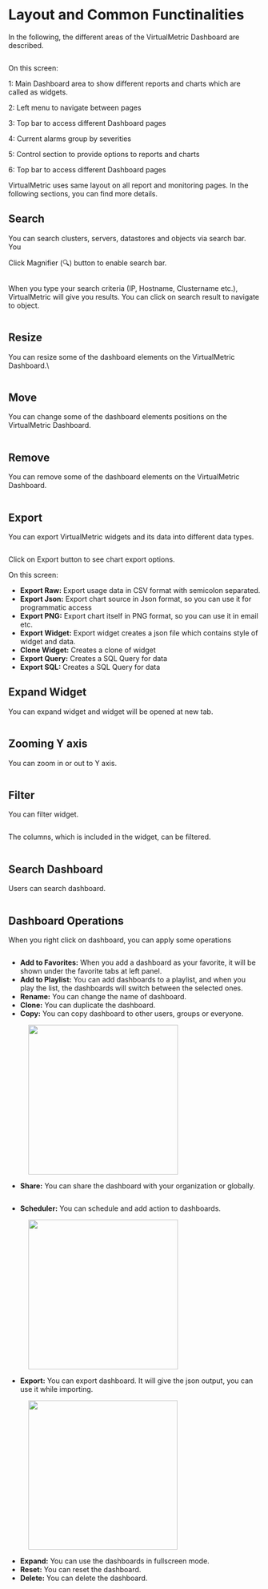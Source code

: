 # Layout and Common Functinalities

In the following, the different areas of the VirtualMetric Dashboard are described.

<figure><img src="../.gitbook/assets/image (851).png" alt=""><figcaption></figcaption></figure>

On this screen:

1: Main Dashboard area to show different reports and charts which are called as widgets.&#x20;

2: Left menu to navigate between pages&#x20;

3: Top bar to access different Dashboard pages

4: Current alarms group by severities

5: Control section to provide options to reports and charts&#x20;

6: Top bar to access different Dashboard pages

VirtualMetric uses same layout on all report and monitoring pages. In the following sections, you can find more details.

## Search

You can search clusters, servers, datastores and objects via search bar. You&#x20;

Click Magnifier (🔍) button to enable search bar.

<figure><img src="../.gitbook/assets/image (88).png" alt=""><figcaption></figcaption></figure>

When you type your search criteria (IP, Hostname, Clustername etc.), VirtualMetric will give you results. You can click on search result to navigate to object.&#x20;

<div align="left">

<figure><img src="../.gitbook/assets/image (90).png" alt=""><figcaption></figcaption></figure>

</div>

## Resize

You can resize some of the dashboard elements on the VirtualMetric Dashboard.\


<figure><img src="../.gitbook/assets/image (91).png" alt=""><figcaption></figcaption></figure>

## Move

You can change some of the dashboard elements positions on the VirtualMetric Dashboard.

<figure><img src="../.gitbook/assets/image (92).png" alt=""><figcaption></figcaption></figure>

## Remove

You can remove some of the dashboard elements on the VirtualMetric Dashboard.

<figure><img src="../.gitbook/assets/image (93).png" alt=""><figcaption></figcaption></figure>

## Export

You can export VirtualMetric widgets and its data into different data types.&#x20;

<figure><img src="../.gitbook/assets/image (96).png" alt=""><figcaption></figcaption></figure>

Click on Export button to see chart export options.

On this screen:

* **Export Raw:** Export usage data in CSV format with semicolon separated.
* **Export Json:** Export chart source in Json format, so you can use it for programmatic access&#x20;
* **Export PNG:** Export chart itself in PNG format, so you can use it in email etc.
* **Export Widget:** Export widget creates a json file which contains style of widget and data.
* **Clone Widget:** Creates a clone of widget
* **Export Query:** Creates a SQL Query for data
* **Export SQL:** Creates a SQL Query for data

## Expand Widget

You can expand widget and widget will be opened at new tab.&#x20;

<figure><img src="../.gitbook/assets/image (853).png" alt=""><figcaption></figcaption></figure>

## Zooming Y axis

You can zoom in or out to Y axis.&#x20;

<div align="left">

<figure><img src="../.gitbook/assets/image (854).png" alt=""><figcaption></figcaption></figure>

</div>

## Filter

You can filter widget.

<div align="left">

<figure><img src="../.gitbook/assets/image (855).png" alt=""><figcaption></figcaption></figure>

</div>

The columns, which is included in the widget, can be filtered. &#x20;

<div align="left">

<figure><img src="../.gitbook/assets/image (856).png" alt=""><figcaption></figcaption></figure>

</div>

## Search Dashboard

Users can search dashboard.

<div align="left">

<figure><img src="../.gitbook/assets/image (857).png" alt=""><figcaption></figcaption></figure>

</div>

## Dashboard Operations

When you right click on dashboard, you can apply some operations

<div align="left">

<figure><img src="../.gitbook/assets/image (858).png" alt=""><figcaption></figcaption></figure>

</div>

* **Add to Favorites:** When you add a dashboard as your favorite, it will be shown under the favorite tabs at left panel.
* **Add to Playlist:** You can add dashboards to a playlist, and when you play the list, the dashboards will switch between the selected ones.
* **Rename:** You can change the name of dashboard.&#x20;
* **Clone:** You can duplicate the dashboard.&#x20;
* **Copy:** You can copy dashboard to other users, groups or everyone.&#x20;

<div align="left">

<figure><img src="../.gitbook/assets/image (859).png" alt="" width="299"><figcaption></figcaption></figure>

</div>

* **Share:** You can share the dashboard with your organization or globally.&#x20;

<div align="left">

<figure><img src="../.gitbook/assets/image (861).png" alt=""><figcaption></figcaption></figure>

</div>

* **Scheduler:** You can schedule and add action to dashboards.&#x20;

<div align="left">

<figure><img src="../.gitbook/assets/image (862).png" alt="" width="299"><figcaption></figcaption></figure>

</div>

* **Export:** You can export dashboard. It will give the json output, you can use it while importing.&#x20;

<div align="left">

<figure><img src="../.gitbook/assets/image (863).png" alt="" width="298"><figcaption></figcaption></figure>

</div>

* **Expand:** You can use the dashboards in fullscreen mode.&#x20;
* **Reset:** You can reset the dashboard.&#x20;
* **Delete:** You can delete the dashboard.&#x20;
